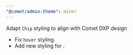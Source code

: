 ```yaml
---
"@comet/admin-theme": minor
---
```


Adapt `Chip` styling to align with Comet DXP design

-   Fix `hover` styling.
-   Add new styling for <Chip variant="filled" color="info">.
